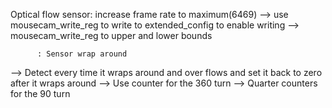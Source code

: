 Optical flow sensor: increase frame rate to maximum(6469)
--> use mousecam_write_reg to write to extended_config to enable writing 
--> mousecam_write_reg to upper and lower bounds

		  : Sensor wrap around
--> Detect every time it wraps around and over flows and set it back to zero after it wraps around
--> Use counter for the 360 turn
--> Quarter counters for the 90 turn
